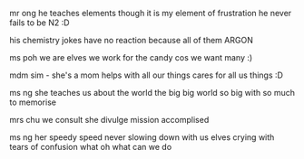 mr ong
he teaches elements
though it is my element of frustration
he never fails to be N2 :D


his chemistry jokes 
have no reaction
because all of them
ARGON


ms poh
we are elves
we work for the candy
cos we want many :)



mdm sim -
she's a mom
helps with all our things
cares for all us things :D



ms ng
she teaches us about the world
the big big world
so big
with so much to memorise 


mrs chu
we consult
she divulge
mission accomplised

ms ng
her speedy speed
never slowing down
with us elves crying with tears of confusion
what oh what can we do





